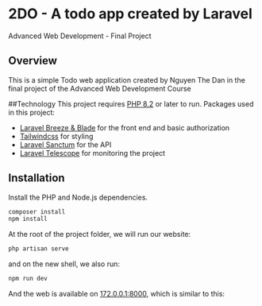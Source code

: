 # 2DO - A todo app created by Laravel
Advanced Web Development - Final Project

## Overview
This is a simple Todo web application created by Nguyen The Dan in the final project of the Advanced Web Development Course

##Technology
This project requires [PHP 8.2](https://windows.php.net/download#php-8.2) or later to run.
Packages used in this project:
- [Laravel Breeze & Blade](https://laravel.com/docs/10.x/starter-kits#breeze-and-blade) for the front end and basic authorization
- [Tailwindcss](https://tailwindcss.com/) for styling
- [Laravel Sanctum](https://laravel.com/docs/10.x/sanctum) for the API
- [Laravel Telescope](https://laravel.com/docs/10.x/telescope) for monitoring the project

## Installation

Install the PHP and Node.js dependencies.

```sh
composer install
npm install
```

At the root of the project folder, we will run our website:

```sh
php artisan serve
```

and on the new shell, we also run:
```sh
npm run dev
```

And the web is available on [172.0.0.1:8000](172.0.0.1:8000), which is similar to this:
